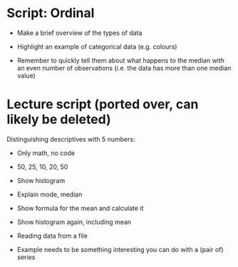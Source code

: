 # Script: Ordinal

- Make a brief overview of the types of data

- Highlight an example of categorical data (e.g. colours)

- Remember to quickly tell them about what happens to the median with an even number of
  observations (i.e. the data has more than one median value)

# Lecture script (ported over, can likely be deleted)

Distinguishing descriptives with 5 numbers:

- Only math, no code

- 50, 25, 10, 20, 50

- Show histogram

- Explain mode, median

- Show formula for the mean and calculate it

- Show histogram again, including mean

- Reading data from a file

- Example needs to be something interesting you can do with a (pair of) series
